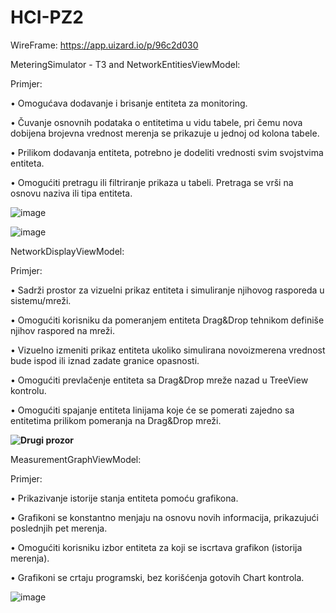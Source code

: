 # HCI-PZ2

WireFrame:  https://app.uizard.io/p/96c2d030

MeteringSimulator - T3 and NetworkEntitiesViewModel:

Primjer: 

• Omogućava dodavanje i brisanje entiteta za monitoring.

• Čuvanje osnovnih podataka o entitetima u vidu tabele, pri čemu nova dobijena brojevna vrednost merenja se prikazuje u jednoj od kolona tabele.

• Prilikom dodavanja entiteta, potrebno je dodeliti vrednosti svim svojstvima entiteta.

• Omogućiti pretragu ili filtriranje prikaza u tabeli. Pretraga se vrši na osnovu naziva ili tipa entiteta.

![image](https://github.com/MastilovicRadoslav/HCI-PZ2/assets/122049689/97ed2fb4-c5f6-4310-8b18-0ddbb6a39a74)

![image](https://github.com/MastilovicRadoslav/HCI-PZ2/assets/122049689/f07b41b2-4fea-4c5f-8796-a5239af7cab2)


NetworkDisplayViewModel:

Primjer:

• Sadrži prostor za vizuelni prikaz entiteta i simuliranje njihovog rasporeda u sistemu/mreži.

• Omogućiti korisniku da pomeranjem entiteta Drag&Drop tehnikom definiše njihov raspored na mreži.

• Vizuelno izmeniti prikaz entiteta ukoliko simulirana novoizmerena vrednost bude ispod ili iznad zadate granice opasnosti.

• Omogućiti prevlačenje entiteta sa Drag&Drop mreže nazad u TreeView kontrolu.

• Omogućiti spajanje entiteta linijama koje će se pomerati zajedno sa entitetima prilikom pomeranja na Drag&Drop mreži.

**![Drugi prozor](https://github.com/MastilovicRadoslav/HCI-PZ2/assets/122049689/4a1d46cb-bb67-46e4-9a9d-a28e3d8cd435)**

MeasurementGraphViewModel:

Primjer:

• Prikazivanje istorije stanja entiteta pomoću grafikona.

• Grafikoni se konstantno menjaju na osnovu novih informacija, prikazujući poslednjih pet merenja.

• Omogućiti korisniku izbor entiteta za koji se iscrtava grafikon (istorija merenja).

• Grafikoni se crtaju programski, bez korišćenja gotovih Chart kontrola.

![image](https://github.com/MastilovicRadoslav/HCI-PZ2/assets/122049689/d463acc3-7e73-494a-9589-ccbfd8bb810e)



        


